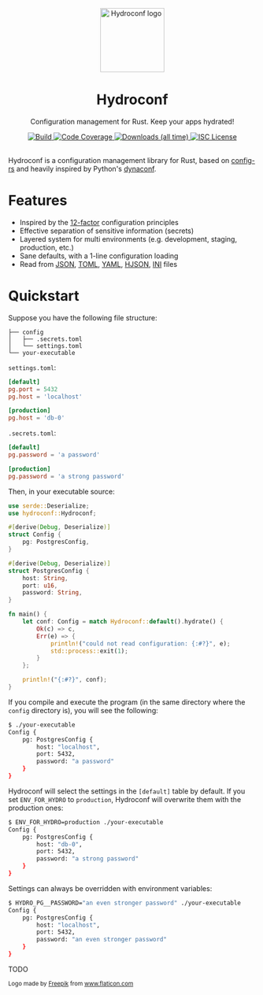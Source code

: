 <div align="center">
  <img alt="Hydroconf logo" src="https://github.com/rubik/hydroconf/raw/master/images/logo.png" height="130" />
</div>

<div align="center">
  <h1>Hydroconf</h1>
  <p>Configuration management for Rust. Keep your apps hydrated!</p>
  <a target="_blank" href="https://travis-ci.org/rubik/hydroconf">
    <img src="https://img.shields.io/travis/rubik/hydroconf?style=for-the-badge" alt="Build">
  </a>
  <a target="_blank" href="https://coveralls.io/github/rubik/hydroconf">
    <img src="https://img.shields.io/coveralls/github/rubik/hydroconf?style=for-the-badge" alt="Code Coverage">
  </a>
  <a target="_blank" href="https://crates.io/crates/hydroconf">
   <img src="https://img.shields.io/crates/d/hydroconf?style=for-the-badge" alt="Downloads (all time)">
  <a>
  <a href="https://github.com/rubik/hydroconf/blob/master/LICENSE">
    <img src="https://img.shields.io/crates/l/hydroconf?style=for-the-badge" alt="ISC License">
  </a>
  <br>
  <br>
</div>

Hydroconf is a configuration management library for Rust, based on
[config-rs](https://github.com/mehcode/config-rs) and heavily inspired by
Python's [dynaconf](https://github.com/rochacbruno/dynaconf).

# Features
* Inspired by the [12-factor](https://12factor.net/config) configuration
  principles
* Effective separation of sensitive information (secrets)
* Layered system for multi environments (e.g. development, staging, production,
  etc.)
* Sane defaults, with a 1-line configuration loading
* Read from [JSON], [TOML], [YAML], [HJSON], [INI] files

[JSON]: https://github.com/serde-rs/json
[TOML]: https://github.com/toml-lang/toml
[YAML]: https://github.com/chyh1990/yaml-rust
[HJSON]: https://github.com/hjson/hjson-rust
[INI]: https://github.com/zonyitoo/rust-ini

# Quickstart

Suppose you have the following file structure:

```
├── config
│   ├── .secrets.toml
│   └── settings.toml
└── your-executable
```

`settings.toml`:

```toml
[default]
pg.port = 5432
pg.host = 'localhost'

[production]
pg.host = 'db-0'
```

`.secrets.toml`:

```toml
[default]
pg.password = 'a password'

[production]
pg.password = 'a strong password'
```

Then, in your executable source:

```rust
use serde::Deserialize;
use hydroconf::Hydroconf;

#[derive(Debug, Deserialize)]
struct Config {
    pg: PostgresConfig,
}

#[derive(Debug, Deserialize)]
struct PostgresConfig {
    host: String,
    port: u16,
    password: String,
}

fn main() {
    let conf: Config = match Hydroconf::default().hydrate() {
        Ok(c) => c,
        Err(e) => {
            println!("could not read configuration: {:#?}", e);
            std::process::exit(1);
        }
    };

    println!("{:#?}", conf);
}
```

If you compile and execute the program (in the same directory where the `config`
directory is), you will see the following:

```sh
$ ./your-executable
Config {
    pg: PostgresConfig {
        host: "localhost",
        port: 5432,
        password: "a password"
    }
}
```

Hydroconf will select the settings in the `[default]` table by default. If you
set `ENV_FOR_HYDRO` to `production`, Hydroconf will overwrite them with the
production ones:

```sh
$ ENV_FOR_HYDRO=production ./your-executable
Config {
    pg: PostgresConfig {
        host: "db-0",
        port: 5432,
        password: "a strong password"
    }
}
```

Settings can always be overridden with environment variables:

```bash
$ HYDRO_PG__PASSWORD="an even stronger password" ./your-executable
Config {
    pg: PostgresConfig {
        host: "localhost",
        port: 5432,
        password: "an even stronger password"
    }
}
```

TODO

<div>
  <small>
    Logo made by <a href="https://www.flaticon.com/authors/freepik" title="Freepik">Freepik</a> from <a href="https://www.flaticon.com" title="Flaticon">www.flaticon.com</a>
  </small>
</div>
